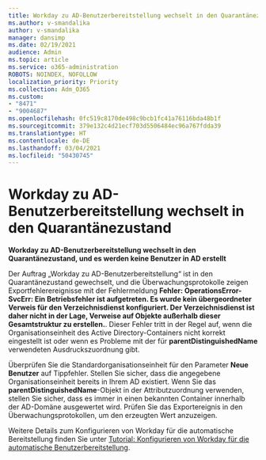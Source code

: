 ```yaml
---
title: Workday zu AD-Benutzerbereitstellung wechselt in den Quarantänezustand
ms.author: v-smandalika
author: v-smandalika
manager: dansimp
ms.date: 02/19/2021
audience: Admin
ms.topic: article
ms.service: o365-administration
ROBOTS: NOINDEX, NOFOLLOW
localization_priority: Priority
ms.collection: Adm_O365
ms.custom:
- "8471"
- "9004687"
ms.openlocfilehash: 0fc519c8170de498c9bcb1fc41a76116bda48b1f
ms.sourcegitcommit: 379e132c4d21ecf703d5506484ec96a767fdda39
ms.translationtype: HT
ms.contentlocale: de-DE
ms.lasthandoff: 03/04/2021
ms.locfileid: "50430745"
---
```

# <a name="workday-to-ad-user-provisioning-goes-into-quarantine-state"></a>Workday zu AD-Benutzerbereitstellung wechselt in den Quarantänezustand

**Workday zu AD-Benutzerbereitstellung wechselt in den Quarantänezustand, und es werden keine Benutzer in AD erstellt**

Der Auftrag „Workday zu AD-Benutzerbereitstellung“ ist in den Quarantänezustand gewechselt, und die Überwachungsprotokolle zeigen Exportfehlerereignisse mit der Fehlermeldung **Fehler: OperationsError-SvcErr: Ein Betriebsfehler ist aufgetreten. Es wurde kein übergeordneter Verweis für den Verzeichnisdienst konfiguriert. Der Verzeichnisdienst ist daher nicht in der Lage, Verweise auf Objekte außerhalb dieser Gesamtstruktur zu erstellen.**. Dieser Fehler tritt in der Regel auf, wenn die Organisationseinheit des Active Directory-Containers nicht korrekt eingestellt ist oder wenn es Probleme mit der für **parentDistinguishedName** verwendeten Ausdruckszuordnung gibt.

Überprüfen Sie die Standardorganisationseinheit für den Parameter **Neue Benutzer** auf Tippfehler. Stellen Sie sicher, dass die angegebene Organisationseinheit bereits in Ihrem AD existiert. Wenn Sie das **parentDistinguishedName**-Objekt in der Attributzuordnung verwenden, stellen Sie sicher, dass es immer in einen bekannten Container innerhalb der AD-Domäne ausgewertet wird. Prüfen Sie das Exportereignis in den Überwachungsprotokollen, um den erzeugten Wert anzuzeigen.

Weitere Details zum Konfigurieren von Workday für die automatische Bereitstellung finden Sie unter [Tutorial: Konfigurieren von Workday für die automatische Benutzerbereitstellung](https://docs.microsoft.com/azure/active-directory/saas-apps/workday-inbound-tutorial).

